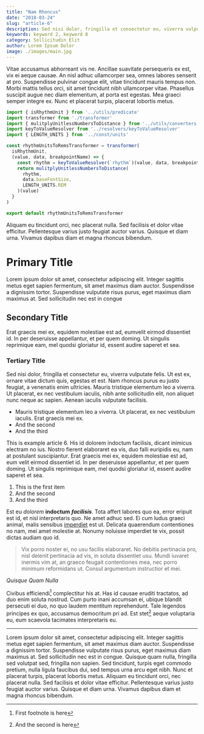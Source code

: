 ```yaml
---
title: "Nam Rhoncus"
date: "2018-03-24"
slug: "article-6"
description: Sed nisi dolor, fringilla et consectetur eu, viverra vulputate felis. Ut est ex, ornare vitae dictum quis, egestas et est. Nam rhoncus purus eu justo feugiat, a venenatis enim ultricies. Mauris tristique elementum leo a viverra. Ut placerat, ex nec vestibulum iaculis, nibh ante sollicitudin elit, non aliquet nunc neque ac sapien. Aenean iaculis vulputate facilisis. Suspendisse elit purus, iaculis.
keywords: keyword 2, keyword 8
category: Sollicitudin Elit
author: Lorem Ipsum Dolor
image: ./images/main.jpg
---
```


Vitae accusamus abhorreant vis ne. Ancillae suavitate persequeris ex est, vix ei
aeque causae. An nisl adhuc ullamcorper sea, omnes labores senserit at pro.
Suspendisse pulvinar congue elit, vitae tincidunt mauris tempus non. Morbi
mattis tellus orci, sit amet tincidunt nibh ullamcorper vitae. Phasellus
suscipit augue nec diam elementum, at porta est egestas. Mea graeci semper
integre ex. Nunc et placerat turpis, placerat lobortis metus.

```javascript
import { isRhythmUnit } from '../utils/predicate'
import transformer from './transformer'
import { mulitplyUnitlessNumbersToDistance } from '../utils/converters'
import keyToValueResolver from '../resolvers/keyToValueResolver'
import { LENGTH_UNITS } from '../const/units'

const rhythmUnitsToRemsTransformer = transformer(
  isRhythmUnit,
  (value, data, breakpointName) => {
    const rhythm = keyToValueResolver(`rhythm`)(value, data, breakpointName)
    return mulitplyUnitlessNumbersToDistance(
      rhythm,
      data.baseFontSize,
      LENGTH_UNITS.REM
    )(value)
  }
)

export default rhythmUnitsToRemsTransformer
```

Aliquam eu tincidunt orci, nec placerat nulla. Sed facilisis et dolor vitae
efficitur. Pellentesque varius justo feugiat auctor varius. Quisque et diam
urna. Vivamus dapibus diam et magna rhoncus bibendum.

# Primary Title

Lorem ipsum dolor sit amet, consectetur adipiscing elit. Integer sagittis metus
eget sapien fermentum, sit amet maximus diam auctor. Suspendisse a dignissim
tortor. Suspendisse vulputate risus purus, eget maximus diam maximus at. Sed
sollicitudin nec est in congue

## Secondary Title

Erat graecis mei ex, equidem molestiae est ad, eumvelit eirmod dissentiet id. In
per deseruisse appellantur, et per quem doming. Ut singulis reprimique eam, mel
quodsi gloriatur id, essent audire saperet et sea.

### Tertiary Title

Sed nisi dolor, fringilla et consectetur eu, viverra vulputate felis. Ut est ex,
ornare vitae dictum quis, egestas et est. Nam rhoncus purus eu justo feugiat, a
venenatis enim ultricies. Mauris tristique elementum leo a viverra. Ut placerat,
ex nec vestibulum iaculis, nibh ante sollicitudin elit, non aliquet nunc neque
ac sapien. Aenean iaculis vulputate facilisis.

* Mauris tristique elementum leo a viverra. Ut placerat, ex nec vestibulum
  iaculis. Erat graecis mei ex.
* And the second
* And the third

This is example article 6. His id dolorem indoctum facilisis, dicant inimicus
electram no ius. Nostro fierent elaboraret ea vis, duo falli euripidis eu, nam
at postulant suscipiantur. Erat graecis mei ex, equidem molestiae est ad, eum
velit eirmod dissentiet id. In per deseruisse appellantur, et per quem doming.
Ut singulis reprimique eam, mel quodsi gloriatur id, essent audire saperet et
sea.

1. This is the first item
2. And the second
3. And the third

Est eu _dolorem_ **indoctum** **_facilisis_**. Tota affert labores quo ea, error
eripuit est id, et nisl interpretaris quo. Ne amet adhuc sed. Ei cum ludus
graeci animal, malis sensibus [imperdiet](http://example.com) est ut. Delicata
quaerendum contentiones no nam, mei amet molestie at. Nonumy noluisse imperdiet
te vix, possit dictas audiam quo id.

> Vix porro noster ei, no usu facilis elaboraret. No debitis pertinacia pro,
> nisl delenit pertinacia ad vis, in soluta dissentiet usu. Mundi iuvaret
> inermis vim at, an graeco feugait contentiones mea, nec porro minimum
> reformidans ut. Consul argumentum instructior et mei.

<cite>Quisque Quam Nulla</cite>

Civibus efficiendi[^1] complectitur his at. Has id causae eruditi tractatos, ad
duo enim soluta nostrud. Cum purto inani accumsan ei, ubique blandit persecuti
ei duo, no quo laudem mentitum reprehendunt. Tale legendos principes ex quo,
accusamus democritum pri ad. Est stet[^2] aeque voluptaria eu, eum scaevola
tacimates interpretaris eu.

---

Lorem ipsum dolor sit amet, consectetur adipiscing elit. Integer sagittis metus
eget sapien fermentum, sit amet maximus diam auctor. Suspendisse a dignissim
tortor. Suspendisse vulputate risus purus, eget maximus diam maximus at. Sed
sollicitudin nec est in congue. Quisque quam nulla, fringilla sed volutpat sed,
fringilla non sapien. Sed tincidunt, turpis eget commodo pretium, nulla ligula
faucibus dui, sed tempus urna arcu eget nibh. Nunc et placerat turpis, placerat
lobortis metus. Aliquam eu tincidunt orci, nec placerat nulla. Sed facilisis et
dolor vitae efficitur. Pellentesque varius justo feugiat auctor varius. Quisque
et diam urna. Vivamus dapibus diam et magna rhoncus bibendum.

[^1]: First footnote is here
[^2]: And the second is here
